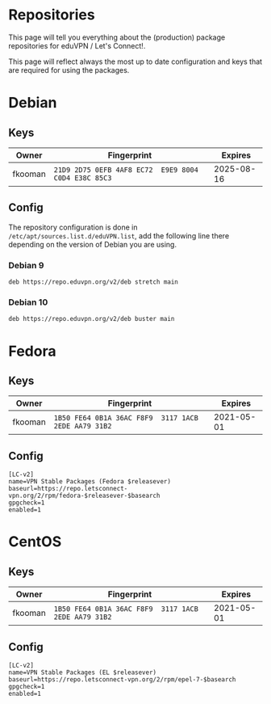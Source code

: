 # Repositories

This page will tell you everything about the (production) package repositories
for eduVPN / Let's Connect!.

This page will reflect always the most up to date configuration and keys that
are required for using the packages.

# Debian

## Keys

Owner   | Fingerprint                                          | Expires
------- | ---------------------------------------------------- | ----------
fkooman | `21D9 2D75 0EFB 4AF8 EC72  E9E9 8004 C0D4 E38C 85C3` | 2025-08-16

## Config

The repository configuration is done in `/etc/apt/sources.list.d/eduVPN.list`,
add the following line there depending on the version of Debian you are using.

### Debian 9

```
deb https://repo.eduvpn.org/v2/deb stretch main
```

### Debian 10

```
deb https://repo.eduvpn.org/v2/deb buster main
```

# Fedora

## Keys

Owner   | Fingerprint                                          | Expires
------- | ---------------------------------------------------- | ----------
fkooman | `1B50 FE64 0B1A 36AC F8F9  3117 1ACB 2EDE AA79 31B2` | 2021-05-01

## Config

```
[LC-v2]
name=VPN Stable Packages (Fedora $releasever)
baseurl=https://repo.letsconnect-vpn.org/2/rpm/fedora-$releasever-$basearch
gpgcheck=1
enabled=1
```

# CentOS

## Keys

Owner   | Fingerprint                                          | Expires
------- | ---------------------------------------------------- | ----------
fkooman | `1B50 FE64 0B1A 36AC F8F9  3117 1ACB 2EDE AA79 31B2` | 2021-05-01

## Config

```
[LC-v2]
name=VPN Stable Packages (EL $releasever)
baseurl=https://repo.letsconnect-vpn.org/2/rpm/epel-7-$basearch
gpgcheck=1
enabled=1
```
